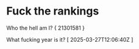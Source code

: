 # Fuck the rankings

Who the hell am I?
{ 21301581 }

What fucking year is it?
[ 2025-03-27T12:06:40Z ]
